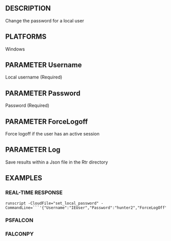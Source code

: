 ## DESCRIPTION
Change the password for a local user

## PLATFORMS
Windows

## PARAMETER Username
Local username (Required)

## PARAMETER Password
Password (Required)

## PARAMETER ForceLogoff
Force logoff if the user has an active session

## PARAMETER Log
Save results within a Json file in the Rtr directory

## EXAMPLES

### REAL-TIME RESPONSE
```
runscript -CloudFile="set_local_password" -CommandLine=```'{"Username":"IEUser","Password":"hunter2","ForceLogOff":true,"Log":true}'```
```
### PSFALCON

### FALCONPY
